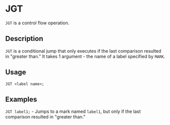# JGT

`JGT` is a control flow operation.

## Description

`JGT` is a conditional jump that only executes if the last comparison resulted in "greater than."
It takes 1 argument - the name of a label specified by `MARK`.

## Usage

`JGT <label name>;`

## Examples

`JGT label1;` - Jumps to a mark named `label1`, but only if the last comparison resulted in "greater than."
